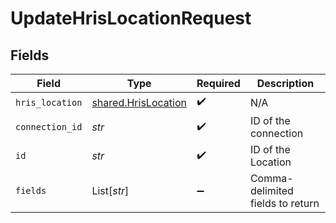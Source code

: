 # UpdateHrisLocationRequest


## Fields

| Field                                                      | Type                                                       | Required                                                   | Description                                                |
| ---------------------------------------------------------- | ---------------------------------------------------------- | ---------------------------------------------------------- | ---------------------------------------------------------- |
| `hris_location`                                            | [shared.HrisLocation](../../models/shared/hrislocation.md) | :heavy_check_mark:                                         | N/A                                                        |
| `connection_id`                                            | *str*                                                      | :heavy_check_mark:                                         | ID of the connection                                       |
| `id`                                                       | *str*                                                      | :heavy_check_mark:                                         | ID of the Location                                         |
| `fields`                                                   | List[*str*]                                                | :heavy_minus_sign:                                         | Comma-delimited fields to return                           |